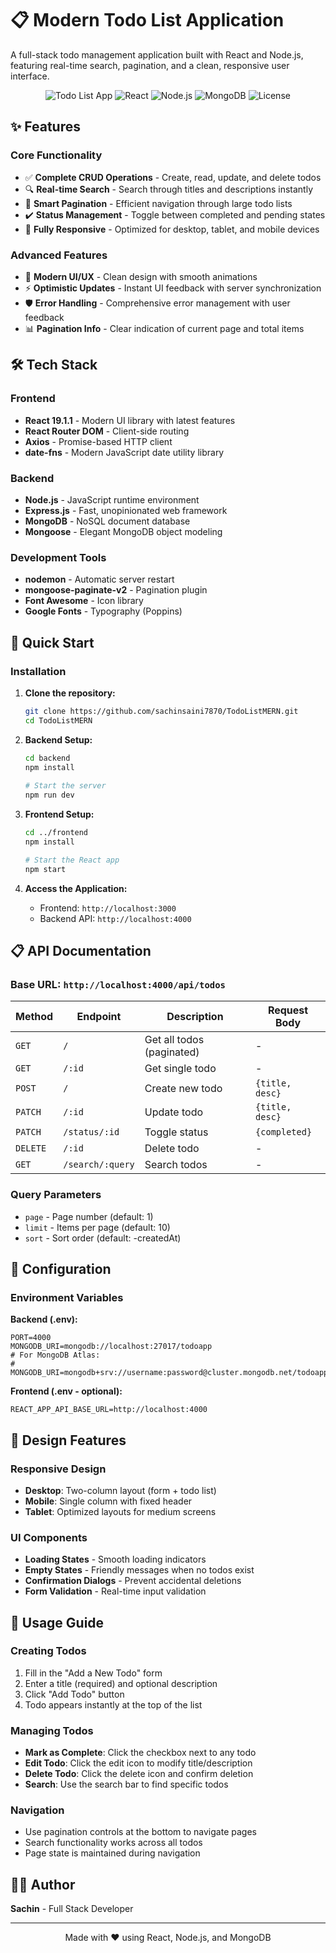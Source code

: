 # 📋 Modern Todo List Application

A full-stack todo management application built with React and Node.js, featuring real-time search, pagination, and a clean, responsive user interface.

<div align="center">

![Todo List App](https://img.shields.io/badge/Todo%20List-Full%20Stack-brightgreen)
![React](https://img.shields.io/badge/React-19.1.1-blue)
![Node.js](https://img.shields.io/badge/Node.js-Express-green)
![MongoDB](https://img.shields.io/badge/Database-MongoDB-brightgreen)
![License](https://img.shields.io/badge/License-ISC-yellow)

</div>

## ✨ Features

### Core Functionality
- ✅ **Complete CRUD Operations** - Create, read, update, and delete todos
- 🔍 **Real-time Search** - Search through titles and descriptions instantly  
- 📄 **Smart Pagination** - Efficient navigation through large todo lists
- ✔️ **Status Management** - Toggle between completed and pending states
- 📱 **Fully Responsive** - Optimized for desktop, tablet, and mobile devices

### Advanced Features
- 🎨 **Modern UI/UX** - Clean design with smooth animations
- ⚡ **Optimistic Updates** - Instant UI feedback with server synchronization
- 🛡️ **Error Handling** - Comprehensive error management with user feedback
- 📊 **Pagination Info** - Clear indication of current page and total items

## 🛠️ Tech Stack

### Frontend
- **React 19.1.1** - Modern UI library with latest features
- **React Router DOM** - Client-side routing
- **Axios** - Promise-based HTTP client
- **date-fns** - Modern JavaScript date utility library

### Backend
- **Node.js** - JavaScript runtime environment
- **Express.js** - Fast, unopinionated web framework
- **MongoDB** - NoSQL document database
- **Mongoose** - Elegant MongoDB object modeling

### Development Tools
- **nodemon** - Automatic server restart
- **mongoose-paginate-v2** - Pagination plugin
- **Font Awesome** - Icon library
- **Google Fonts** - Typography (Poppins)

## 🚀 Quick Start

### Installation

1. **Clone the repository:**
   ```bash
   git clone https://github.com/sachinsaini7870/TodoListMERN.git
   cd TodoListMERN
   ```

2. **Backend Setup:**
   ```bash
   cd backend
   npm install
      
   # Start the server
   npm run dev
   ```

3. **Frontend Setup:**
   ```bash
   cd ../frontend
   npm install
   
   # Start the React app
   npm start
   ```

4. **Access the Application:**
   - Frontend: `http://localhost:3000`
   - Backend API: `http://localhost:4000`

## 📋 API Documentation

### Base URL: `http://localhost:4000/api/todos`

| Method | Endpoint | Description | Request Body |
|--------|----------|-------------|--------------|
| `GET` | `/` | Get all todos (paginated) | - |
| `GET` | `/:id` | Get single todo | - |
| `POST` | `/` | Create new todo | `{title, desc}` |
| `PATCH` | `/:id` | Update todo | `{title, desc}` |
| `PATCH` | `/status/:id` | Toggle status | `{completed}` |
| `DELETE` | `/:id` | Delete todo | - |
| `GET` | `/search/:query` | Search todos | - |

### Query Parameters
- `page` - Page number (default: 1)
- `limit` - Items per page (default: 10)
- `sort` - Sort order (default: -createdAt)

## 🔧 Configuration

### Environment Variables

**Backend (.env):**
```env
PORT=4000
MONGODB_URI=mongodb://localhost:27017/todoapp
# For MongoDB Atlas:
# MONGODB_URI=mongodb+srv://username:password@cluster.mongodb.net/todoapp
```

**Frontend (.env - optional):**
```env
REACT_APP_API_BASE_URL=http://localhost:4000
```

## 🎨 Design Features

### Responsive Design
- **Desktop**: Two-column layout (form + todo list)
- **Mobile**: Single column with fixed header
- **Tablet**: Optimized layouts for medium screens

### UI Components
- **Loading States** - Smooth loading indicators
- **Empty States** - Friendly messages when no todos exist
- **Confirmation Dialogs** - Prevent accidental deletions
- **Form Validation** - Real-time input validation

## 📱 Usage Guide

### Creating Todos
1. Fill in the "Add a New Todo" form
2. Enter a title (required) and optional description
3. Click "Add Todo" button
4. Todo appears instantly at the top of the list

### Managing Todos
- **Mark as Complete**: Click the checkbox next to any todo
- **Edit Todo**: Click the edit icon to modify title/description
- **Delete Todo**: Click the delete icon and confirm deletion
- **Search**: Use the search bar to find specific todos

### Navigation
- Use pagination controls at the bottom to navigate pages
- Search functionality works across all todos
- Page state is maintained during navigation



## 👨‍💻 Author

**Sachin** - Full Stack Developer

---

<div align="center">

Made with ❤️ using React, Node.js, and MongoDB
